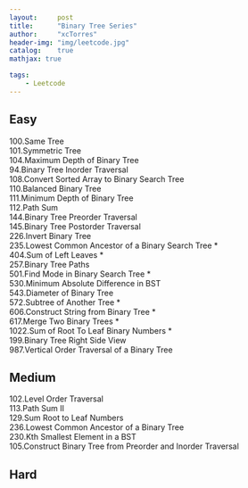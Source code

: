 ```yaml
---
layout:     post
title:      "Binary Tree Series"
author:     "xcTorres"
header-img: "img/leetcode.jpg"
catalog:    true
mathjax: true

tags:
    - Leetcode
---    
```


## Easy
100.Same Tree  
101.Symmetric Tree  
104.Maximum Depth of Binary Tree  
94.Binary Tree Inorder Traversal  
108.Convert Sorted Array to Binary Search Tree  
110.Balanced Binary Tree    
111.Minimum Depth of Binary Tree  
112.Path Sum    
144.Binary Tree Preorder Traversal  
145.Binary Tree Postorder Traversal    
226.Invert Binary Tree  
235.Lowest Common Ancestor of a Binary Search Tree  *  
404.Sum of Left Leaves  *  
257.Binary Tree Paths    
501.Find Mode in Binary Search Tree  *  
530.Minimum Absolute Difference in BST  
543.Diameter of Binary Tree    
572.Subtree of Another Tree *  
606.Construct String from Binary Tree  *  
617.Merge Two Binary Trees *  
1022.Sum of Root To Leaf Binary Numbers *  
199.Binary Tree Right Side View  
987.Vertical Order Traversal of a Binary Tree  



##  Medium  
102.Level Order Traversal  
113.Path Sum II  
129.Sum Root to Leaf Numbers  
236.Lowest Common Ancestor of a Binary Tree  
230.Kth Smallest Element in a BST  
105.Construct Binary Tree from Preorder and Inorder Traversal  

## Hard